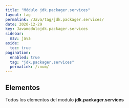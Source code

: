 ```yaml
---
title: "Módulo jdk.packager.services"
layout: tag
permalink: /Java/tag/jdk.packager.services/
date: 2020-12-29
key: Javamodulojdk.packager.services
sidebar: 
  nav: java
aside: 
  toc: true
pagination: 
  enabled: true
  tag: "jdk.packager.services"
  permalink: /:num/
---
```


<h2>Elementos</h2>
Todos los elementos del modulo <strong>jdk.packager.services</strong>
